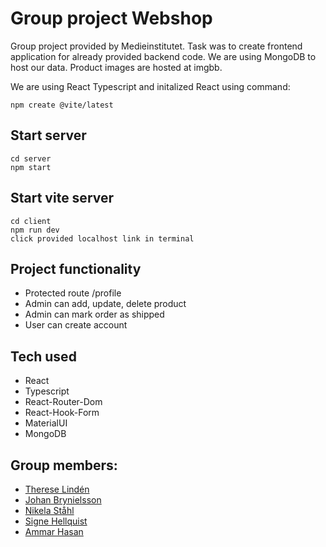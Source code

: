 # Group project Webshop

Group project provided by Medieinstitutet. Task was to create frontend application for already provided backend code.
We are using MongoDB to host our data. Product images are hosted at imgbb.

We are using React Typescript and initalized React using command:

```
npm create @vite/latest

```

## Start server

```
cd server
npm start

```

## Start vite server

```
cd client
npm run dev
click provided localhost link in terminal
```

## Project functionality

- Protected route /profile
- Admin can add, update, delete product
- Admin can mark order as shipped
- User can create account

## Tech used

- React
- Typescript
- React-Router-Dom
- React-Hook-Form
- MaterialUI
- MongoDB

## Group members:

- [Therese Lindén](https://github.com/thereselinden)
- [Johan Brynielsson](https://github.com/johanbry)
- [Nikela Ståhl](https://github.com/ilonik)
- [Signe Hellquist](https://github.com/SigneAnnaMaria)
- [Ammar Hasan](https://github.com/ammarhasan011)
